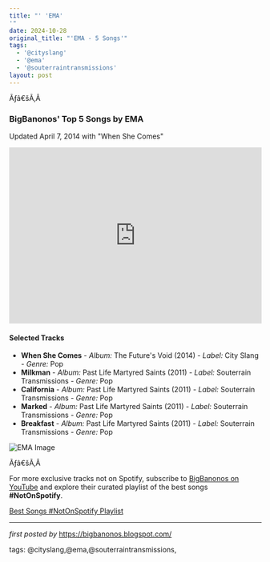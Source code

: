 ```yaml
---
title: "' 'EMA'
'"
date: 2024-10-28
original_title: "'EMA - 5 Songs'"
tags:
  - '@cityslang'
  - '@ema'
  - '@souterraintransmissions'
layout: post
---
```

<p>Ãƒâ€šÃ‚Â </p>
<h3><strong>BigBanonos' Top 5 Songs by EMA</strong></h3>
<p>Updated April 7, 2014 with "When She Comes"</p> <p><iframe src="https://open.spotify.com/embed/playlist/78USRBLVhIq4cGRvk7HwC1?utm_source=generator" width="100%" height="352" frameborder="0" allowfullscreen="" allow="autoplay; clipboard-write; encrypted-media; fullscreen; picture-in-picture" loading="lazy"></iframe></p> <h4>Selected Tracks</h4>
<ul> <li><strong>When She Comes</strong> - <em>Album:</em> The Future's Void (2014) - <em>Label:</em> City Slang - <em>Genre:</em> Pop</li> <li><strong>Milkman</strong> - <em>Album:</em> Past Life Martyred Saints (2011) - <em>Label:</em> Souterrain Transmissions - <em>Genre:</em> Pop</li> <li><strong>California</strong> - <em>Album:</em> Past Life Martyred Saints (2011) - <em>Label:</em> Souterrain Transmissions - <em>Genre:</em> Pop</li> <li><strong>Marked</strong> - <em>Album:</em> Past Life Martyred Saints (2011) - <em>Label:</em> Souterrain Transmissions - <em>Genre:</em> Pop</li> <li><strong>Breakfast</strong> - <em>Album:</em> Past Life Martyred Saints (2011) - <em>Label:</em> Souterrain Transmissions - <em>Genre:</em> Pop</li>
</ul> <p><img src="https://i.scdn.co/image/ab67616d0000b2739cc425916330a9548a33586c" alt="EMA Image"></p>
<p>Ãƒâ€šÃ‚Â </p>


<!--Subscribe and Playlist Links-->
<div>
    <p>For more exclusive tracks not on Spotify, subscribe to <a href="https://www.youtube.com/@BigBanonos" target="_blank">BigBanonos on YouTube</a> and explore their curated playlist of the best songs <strong>#NotOnSpotify</strong>.</p>
    <p><a href="https://www.youtube.com/playlist?list=PLtuNtuTatqI0kFahUCbtbfenC_ET5O_tr" target="_blank">Best Songs #NotOnSpotify Playlist<br /></a></p></div>

<hr />

<p><em>first posted by</em> <a href="https://bigbanonos.blogspot.com/" rel="noopener" target="_new">https://bigbanonos.blogspot.com/</a></p>

<p>tags: @cityslang,@ema,@souterraintransmissions,</p>
